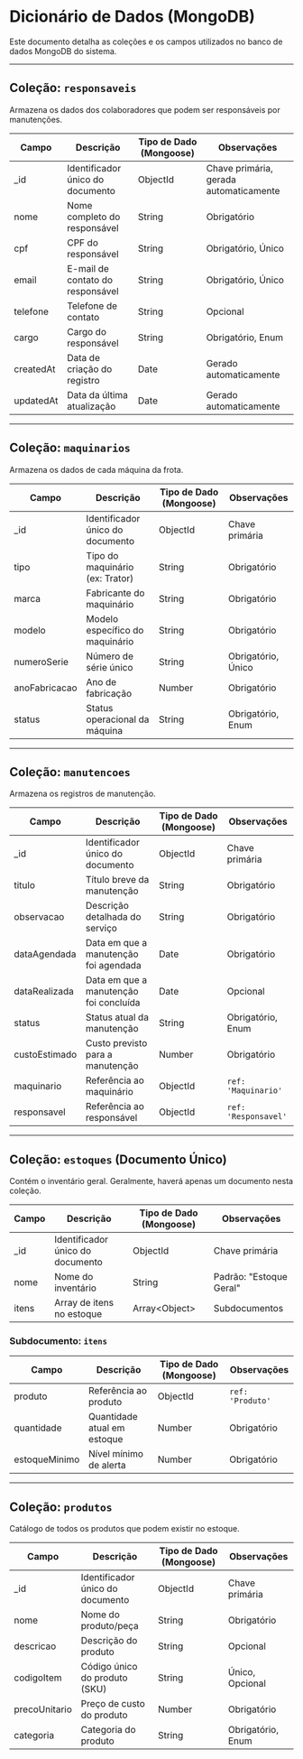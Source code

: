 # Dicionário de Dados (MongoDB)

Este documento detalha as coleções e os campos utilizados no banco de dados MongoDB do sistema.

---

## Coleção: `responsaveis`

Armazena os dados dos colaboradores que podem ser responsáveis por manutenções.

| Campo       | Descrição                          | Tipo de Dado (Mongoose) | Observações                                  |
|-------------|-------------------------------------|--------------------------|-----------------------------------------------|
| _id         | Identificador único do documento    | ObjectId                | Chave primária, gerada automaticamente       |
| nome        | Nome completo do responsável        | String                  | Obrigatório                                   |
| cpf         | CPF do responsável                  | String                  | Obrigatório, Único                            |
| email       | E-mail de contato do responsável    | String                  | Obrigatório, Único                            |
| telefone    | Telefone de contato                 | String                  | Opcional                                      |
| cargo       | Cargo do responsável                | String                  | Obrigatório, Enum                             |
| createdAt   | Data de criação do registro         | Date                    | Gerado automaticamente                        |
| updatedAt   | Data da última atualização          | Date                    | Gerado automaticamente                        |

---

## Coleção: `maquinarios`

Armazena os dados de cada máquina da frota.

| Campo         | Descrição                           | Tipo de Dado (Mongoose) | Observações               |
|---------------|--------------------------------------|--------------------------|----------------------------|
| _id           | Identificador único do documento     | ObjectId                | Chave primária             |
| tipo          | Tipo do maquinário (ex: Trator)      | String                  | Obrigatório                |
| marca         | Fabricante do maquinário             | String                  | Obrigatório                |
| modelo        | Modelo específico do maquinário      | String                  | Obrigatório                |
| numeroSerie   | Número de série único                 | String                  | Obrigatório, Único         |
| anoFabricacao | Ano de fabricação                    | Number                  | Obrigatório                |
| status        | Status operacional da máquina         | String                  | Obrigatório, Enum          |

---

## Coleção: `manutencoes`

Armazena os registros de manutenção.

| Campo          | Descrição                             | Tipo de Dado (Mongoose) | Observações                   |
|----------------|----------------------------------------|--------------------------|--------------------------------|
| _id            | Identificador único do documento       | ObjectId                | Chave primária                 |
| titulo         | Título breve da manutenção             | String                  | Obrigatório                    |
| observacao     | Descrição detalhada do serviço         | String                  | Obrigatório                    |
| dataAgendada   | Data em que a manutenção foi agendada | Date                    | Obrigatório                    |
| dataRealizada  | Data em que a manutenção foi concluída | Date                    | Opcional                       |
| status         | Status atual da manutenção             | String                  | Obrigatório, Enum              |
| custoEstimado  | Custo previsto para a manutenção       | Number                  | Obrigatório                    |
| maquinario     | Referência ao maquinário               | ObjectId                | `ref: 'Maquinario'`            |
| responsavel    | Referência ao responsável              | ObjectId                | `ref: 'Responsavel'`           |

---

## Coleção: `estoques` (Documento Único)

Contém o inventário geral. Geralmente, haverá apenas um documento nesta coleção.

| Campo     | Descrição                    | Tipo de Dado (Mongoose) | Observações               |
|-----------|-------------------------------|--------------------------|----------------------------|
| _id       | Identificador único do documento | ObjectId                | Chave primária             |
| nome      | Nome do inventário           | String                  | Padrão: "Estoque Geral"    |
| itens     | Array de itens no estoque    | Array\<Object\>         | Subdocumentos              |

### Subdocumento: `itens`

| Campo         | Descrição                         | Tipo de Dado (Mongoose) | Observações               |
|---------------|------------------------------------|--------------------------|----------------------------|
| produto       | Referência ao produto              | ObjectId                | `ref: 'Produto'`           |
| quantidade    | Quantidade atual em estoque        | Number                  | Obrigatório                |
| estoqueMinimo | Nível mínimo de alerta             | Number                  | Obrigatório                |

---

## Coleção: `produtos`

Catálogo de todos os produtos que podem existir no estoque.

| Campo         | Descrição                             | Tipo de Dado (Mongoose) | Observações               |
|---------------|----------------------------------------|--------------------------|----------------------------|
| _id           | Identificador único do documento       | ObjectId                | Chave primária             |
| nome          | Nome do produto/peça                   | String                  | Obrigatório                |
| descricao     | Descrição do produto                   | String                  | Opcional                   |
| codigoItem    | Código único do produto (SKU)          | String                  | Único, Opcional            |
| precoUnitario | Preço de custo do produto              | Number                  | Obrigatório                |
| categoria     | Categoria do produto                   | String                  | Obrigatório, Enum          |

